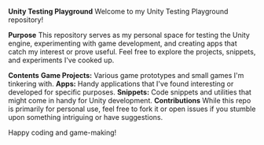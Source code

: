 **Unity Testing Playground**
Welcome to my Unity Testing Playground repository!

**Purpose**
This repository serves as my personal space for testing the Unity engine, experimenting with game development, and creating apps that catch my interest or prove useful. Feel free to explore the projects, snippets, and experiments I've cooked up.

**Contents**
**Game Projects:** Various game prototypes and small games I'm tinkering with.
**Apps:** Handy applications that I've found interesting or developed for specific purposes.
**Snippets:** Code snippets and utilities that might come in handy for Unity development.
**Contributions**
While this repo is primarily for personal use, feel free to fork it or open issues if you stumble upon something intriguing or have suggestions.

Happy coding and game-making!

